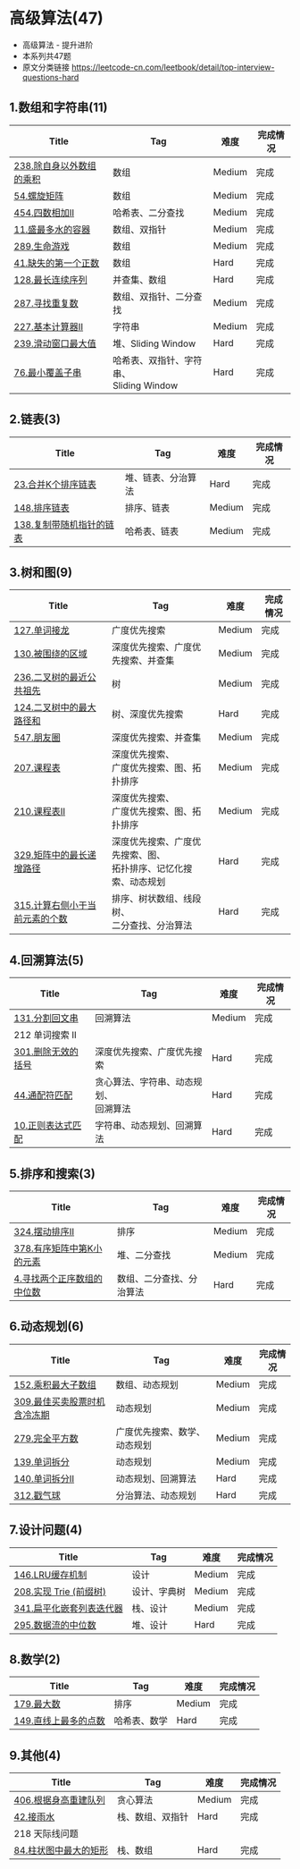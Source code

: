 # 高级算法(47)

- 高级算法 - 提升进阶
- 本系列共47题
- 原文分类链接 https://leetcode-cn.com/leetbook/detail/top-interview-questions-hard

## 1.数组和字符串(11)

| Title                                                                            | Tag                              | 难度     | 完成情况 |
|----------------------------------------------------------------------------------|----------------------------------|--------|------|
| [238.除自身以外数组的乘积](https://leetcode-cn.com/problems/product-of-array-except-self/) | 数组                               | Medium | 完成   |
| [54.螺旋矩阵](https://leetcode-cn.com/problems/spiral-matrix/)                       | 数组                               | Medium | 完成   |
| [454.四数相加II](https://leetcode-cn.com/problems/4sum-ii/)                          | 哈希表、二分查找                         | Medium | 完成   |
| [11.盛最多水的容器](https://leetcode-cn.com/problems/container-with-most-water/)        | 数组、双指针                           | Medium | 完成   |
| [289.生命游戏](https://leetcode-cn.com/problems/game-of-life/)                       | 数组                               | Medium | 完成   |
| [41.缺失的第一个正数](https://leetcode-cn.com/problems/first-missing-positive/)          | 数组                               | Hard   | 完成   |
| [128.最长连续序列](https://leetcode-cn.com/problems/longest-consecutive-sequence/)     | 并查集、数组                           | Hard   | 完成   |
| [287.寻找重复数](https://leetcode-cn.com/problems/find-the-duplicate-number/)         | 数组、双指针、二分查找                      | Medium | 完成   |
| [227.基本计算器II](https://leetcode-cn.com/problems/basic-calculator-ii/)             | 字符串                              | Medium | 完成   |
| [239.滑动窗口最大值](https://leetcode-cn.com/problems/sliding-window-maximum/)          | 堆、Sliding Window                 | Hard   | 完成   |
| [76.最小覆盖子串](https://leetcode-cn.com/problems/minimum-window-substring/)          | 哈希表、双指针、字符串、<br />Sliding Window | Hard   | 完成   |

## 2.链表(3)

| Title                                                                             | Tag       | 难度     | 完成情况 |
|-----------------------------------------------------------------------------------|-----------|--------|------|
| [23.合并K个排序链表](https://leetcode-cn.com/problems/merge-k-sorted-lists/)             | 堆、链表、分治算法 | Hard   | 完成   |
| [148.排序链表](https://leetcode-cn.com/problems/sort-list/)                           | 排序、链表     | Medium | 完成   |
| [138.复制带随机指针的链表](https://leetcode-cn.com/problems/copy-list-with-random-pointer/) | 哈希表、链表    | Medium | 完成   |

## 3.树和图(9)

| Title                                                                                       | Tag                                   | 难度     | 完成情况 |
|---------------------------------------------------------------------------------------------|---------------------------------------|--------|------|
| [127.单词接龙](https://leetcode-cn.com/problems/word-ladder/)                                   | 广度优先搜索                                | Medium | 完成   |
| [130.被围绕的区域](https://leetcode-cn.com/problems/surrounded-regions/)                          | 深度优先搜索、广度优先搜索、并查集                     | Medium | 完成   |
| [236.二叉树的最近公共祖先](https://leetcode-cn.com/problems/lowest-common-ancestor-of-a-binary-tree/) | 树                                     | Medium | 完成   |
| [124.二叉树中的最大路径和](https://leetcode-cn.com/problems/binary-tree-maximum-path-sum/)            | 树、深度优先搜索                              | Hard   | 完成   |
| [547.朋友圈](https://leetcode-cn.com/problems/friend-circles/)                                 | 深度优先搜索、并查集                            | Medium | 完成   |
| [207.课程表](https://leetcode-cn.com/problems/course-schedule/)                                | 深度优先搜索、<br />广度优先搜索、图、拓扑排序            | Medium | 完成   |
| [210.课程表II](https://leetcode-cn.com/problems/course-schedule-ii/)                           | 深度优先搜索、<br />广度优先搜索、图、拓扑排序            | Medium | 完成   |
| [329.矩阵中的最长递增路径](https://leetcode-cn.com/problems/longest-increasing-path-in-a-matrix/)     | 深度优先搜索、广度优先搜索、图、<br />拓扑排序、记忆化搜索、动态规划 | Hard   | 完成   |
| [315.计算右侧小于当前元素的个数](https://leetcode-cn.com/problems/count-of-smaller-numbers-after-self/)  | 排序、树状数组、线段树、<br />二分查找、分治算法           | Hard   | 完成   |

## 4.回溯算法(5)

| Title                                                                       | Tag                      | 难度     | 完成情况 |
|-----------------------------------------------------------------------------|--------------------------|--------|------|
| [131.分割回文串](https://leetcode-cn.com/problems/palindrome-partitioning/)      | 回溯算法                     | Medium | 完成   |
| 212 单词搜索 II                                                                 |                          |        |      |
| [301.删除无效的括号](https://leetcode-cn.com/problems/remove-invalid-parentheses/) | 深度优先搜索、广度优先搜索            | Hard   | 完成   |
| [44.通配符匹配](https://leetcode-cn.com/problems/wildcard-matching/)             | 贪心算法、字符串、动态规划、<br />回溯算法 | Hard   | 完成   |
| [10.正则表达式匹配](https://leetcode-cn.com/problems/regular-expression-matching/) | 字符串、动态规划、回溯算法            | Hard   | 完成   |

## 5.排序和搜索(3)

| Title                                                                                        | Tag          | 难度     | 完成情况 |
|----------------------------------------------------------------------------------------------|--------------|--------|------|
| [324.摆动排序II](https://leetcode-cn.com/problems/wiggle-sort-ii/)                               | 排序           | Medium | 完成   |
| [378.有序矩阵中第K小的元素](https://leetcode-cn.com/problems/kth-smallest-element-in-a-sorted-matrix/) | 堆、二分查找       | Medium | 完成   |
| [4.寻找两个正序数组的中位数](https://leetcode-cn.com/problems/median-of-two-sorted-arrays/)              | 数组、二分查找、分治算法 | Hard   | 完成   |

## 6.动态规划(6)

| Title                                                                                               | Tag            | 难度     | 完成情况 |
|-----------------------------------------------------------------------------------------------------|----------------|--------|------|
| [152.乘积最大子数组](https://leetcode-cn.com/problems/maximum-product-subarray/)                           | 数组、动态规划        | Medium | 完成   |
| [309.最佳买卖股票时机含冷冻期](https://leetcode-cn.com/problems/best-time-to-buy-and-sell-stock-with-cooldown/) | 动态规划           | Medium | 完成   |
| [279.完全平方数](https://leetcode-cn.com/problems/perfect-squares/)                                      | 广度优先搜索、数学、动态规划 | Medium | 完成   |
| [139.单词拆分](https://leetcode-cn.com/problems/word-break/)                                            | 动态规划           | Medium | 完成   |
| [140.单词拆分II](https://leetcode-cn.com/problems/word-break-ii/)                                       | 动态规划、回溯算法      | Hard   | 完成   |
| [312.戳气球](https://leetcode-cn.com/problems/burst-balloons/)                                         | 分治算法、动态规划      | Hard   | 完成   |

## 7.设计问题(4)

| Title                                                                             | Tag    | 难度     | 完成情况 |
|-----------------------------------------------------------------------------------|--------|--------|------|
| [146.LRU缓存机制](https://leetcode-cn.com/problems/lru-cache/)                        | 设计     | Medium | 完成   |
| [208.实现 Trie (前缀树)](https://leetcode-cn.com/problems/implement-trie-prefix-tree/) | 设计、字典树 | Medium | 完成   |
| [341.扁平化嵌套列表迭代器](https://leetcode-cn.com/problems/flatten-nested-list-iterator/)  | 栈、设计   | Medium | 完成   |
| [295.数据流的中位数](https://leetcode-cn.com/problems/find-median-from-data-stream/)     | 堆、设计   | Hard   | 完成   |

## 8.数学(2)

| Title                                                                  | Tag    | 难度     | 完成情况 |
|------------------------------------------------------------------------|--------|--------|------|
| [179.最大数](https://leetcode-cn.com/problems/largest-number/)            | 排序     | Medium | 完成   |
| [149.直线上最多的点数](https://leetcode-cn.com/problems/max-points-on-a-line/) | 哈希表、数学 | Hard   | 完成   |

## 9.其他(4)

| Title                                                                            | Tag      | 难度     | 完成情况 |
|----------------------------------------------------------------------------------|----------|--------|------|
| [406.根据身高重建队列](https://leetcode-cn.com/problems/queue-reconstruction-by-height/) | 贪心算法     | Medium | 完成   |
| [42.接雨水](https://leetcode-cn.com/problems/trapping-rain-water/)                  | 栈、数组、双指针 | Hard   | 完成   |
| 218 天际线问题                                                                        |          |        |      |
| [84.柱状图中最大的矩形](https://leetcode-cn.com/problems/largest-rectangle-in-histogram/) | 栈、数组     | Hard   | 完成   |
